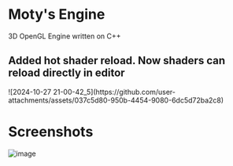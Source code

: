 # Moty's Engine
3D OpenGL Engine written on C++

<h2>Added hot shader reload. Now shaders can reload directly in editor</h2>
![2024-10-27 21-00-42_5](https://github.com/user-attachments/assets/037c5d80-950b-4454-9080-6dc5d72ba2c8)


<h1>Screenshots</h1>

![image](https://github.com/user-attachments/assets/b7f9a112-8ab4-43d9-840d-876e816224e8)
